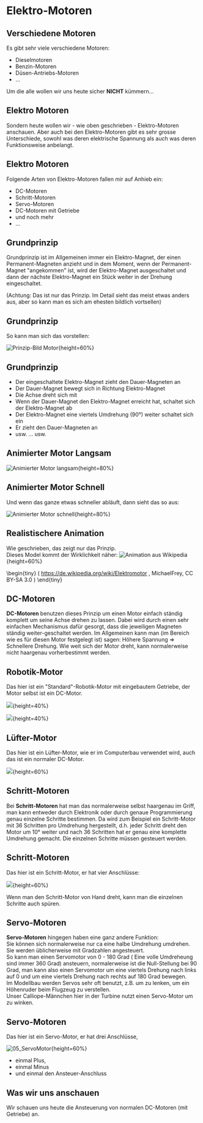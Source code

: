 # Elektro-Motoren

## Verschiedene Motoren

Es gibt sehr viele verschiedene Motoren:

- Dieselmotoren
- Benzin-Motoren
- Düsen-Antriebs-Motoren
- ...

Um die alle wollen wir uns heute sicher __NICHT__ kümmern...

## Elektro Motoren

Sondern heute wollen wir - wie oben geschrieben - Elektro-Motoren anschauen.
Aber auch bei den Elektro-Motoren gibt es sehr grosse Unterschiede,
sowohl was deren elektrische Spannung als auch was deren Funktionsweise anbelangt.


## Elektro Motoren

Folgende Arten von Elektro-Motoren fallen mir auf Anhieb ein:

* DC-Motoren
* Schritt-Motoren
* Servo-Motoren
* DC-Motoren mit Getriebe
* und noch mehr
* ...

## Grundprinzip

Grundprinzip ist im Allgemeinen immer ein Elektro-Magnet, 
der einen Permanent-Magneten anzieht 
und in dem Moment, wenn der Permanent-Magnet "angekommen" ist, 
wird der Elektro-Magnet ausgeschaltet 
und dann der nächste Elektro-Magnet ein Stück weiter in der Drehung eingeschaltet.

(Achtung: Das ist nur das Prinzip. Im Detail sieht das meist etwas anders aus, aber so kann man es sich am ehesten bildlich vortsellen)

## Grundprinzip

So kann man sich das vorstellen:

![Prinzip-Bild Motor](./pics/Motor-Prinzip_Overview.png){height=60%}


## Grundprinzip

* Der eingeschaltete Elektro-Magnet zieht den Dauer-Magneten an
* Der Dauer-Magnet bewegt sich in Richtung Elektro-Magnet
* Die Achse dreht sich mit
* Wenn der Dauer-Magnet den Elektro-Magnet erreicht hat, schaltet sich der Elektro-Magnet ab
* Der Elektro-Magnet eine viertels Umdrehung (90°) weiter schaltet sich ein
* Er zieht den Dauer-Magneten an
* usw. ... usw. 

## Animierter Motor Langsam

![Animierter Motor langsam](./pics/MotorAnimated01.gif){height=80%}


## Animierter Motor Schnell

Und wenn das ganze etwas schneller abläuft, dann sieht das so aus:

![Animierter Motor schnell](./pics/MotorAnimated02.gif){height=80%}


## Realistischere Animation 

Wie geschrieben, das zeigt nur das Prinzip.   
Dieses Model kommt der Wirklichkeit näher:
![Animation aus Wikipedia](./pics/220px-Animation_einer_Gleichstrommaschine.gif){height=60%}

\begin{tiny}
( https://de.wikipedia.org/wiki/Elektromotor  , MichaelFrey, CC BY-SA 3.0 )
\end{tiny}

## DC-Motoren

__DC-Motoren__ benutzen dieses Prinzip um einen Motor einfach ständig komplett um seine Achse drehen zu lassen. 
Dabei wird durch einen sehr einfachen Mechanismus dafür gesorgt, dass die jeweiligen Magneten ständig weiter-geschaltet werden.
Im Allgemeinen kann man (im Bereich wie es für diesen Motor festgelegt ist) sagen:
Höhere Spannung => Schnellere Drehung.
Wie weit sich der Motor dreht, kann normalerweise nicht haargenau vorherbestimmt werden.

## Robotik-Motor

Das hier ist ein "Standard"-Robotik-Motor mit eingebautem Getriebe, der Motor selbst ist ein DC-Motor.

![](./pics/01_DC_Motor_Getriebe.png){height=40%}

![](./pics/02_DC_Motor_Getriebe.png){height=40%}

## Lüfter-Motor
Das hier ist ein Lüfter-Motor, wie er im Computerbau verwendet wird, auch das ist ein normaler DC-Motor.

![](./pics/03_DC_Motor_Luefter.png){height=60%}

## Schritt-Motoren

Bei __Schritt-Motoren__ hat man das normalerweise selbst haargenau im Griff, man kann entweder durch Elektronik oder durch genaue Programmierung genau einzelne Schritte bestimmen.
Da wird zum Beispiel ein Schritt-Motor mit 36 Schritten pro Umdrehung hergestellt, d.h. jeder Schritt dreht den Motor um 10° weiter und nach 36 Schritten hat er genau eine komplette Umdrehung gemacht.
Die einzelnen Schritte müssen gesteuert werden.

## Schritt-Motoren

Das hier ist ein Schritt-Motor, er hat vier Anschlüsse:

![](./pics/04_SchrittMotor.png){height=60%}

Wenn man den Schritt-Motor von Hand dreht, kann man die einzelnen Schritte auch spüren.

## Servo-Motoren

__Servo-Motoren__ hingegen haben eine ganz andere Funktion:  
Sie können sich normalerweise nur ca eine halbe Umdrehung umdrehen. Sie werden üblicherweise mit Gradzahlen angesteuert.  
So kann man einen Servomotor von 0 - 180 Grad ( Eine volle Umdreheung sind immer 360 Grad) ansteuern, normalerweise ist die Null-Stellung bei 90 Grad, man kann also einen Servomotor um eine viertels Drehung nach links auf 0 und um eine viertels Drehung nach rechts auf 180 Grad bewegen.  
Im Modellbau werden Servos sehr oft benutzt, z.B. um zu lenken, um ein Höhenruder beim Flugzeug zu verstellen.  
Unser Calliope-Männchen hier in der Turbine nutzt einen Servo-Motor um zu winken.


## Servo-Motoren

Das hier ist ein Servo-Motor, er hat drei Anschlüsse, 

![05_ServoMotor](./pics/05_ServoMotor.png){height=60%}

* einmal Plus, 
* einmal Minus 
* und einmal den Ansteuer-Anschluss


## Was wir uns anschauen

Wir schauen uns heute die Ansteuerung von normalen DC-Motoren (mit Getriebe) an.  


